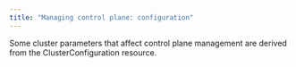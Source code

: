 ```yaml
---
title: "Managing control plane: configuration"
---
```


Some cluster parameters that affect control plane management are derived from the ClusterConfiguration resource.

<!-- SCHEMA -->
